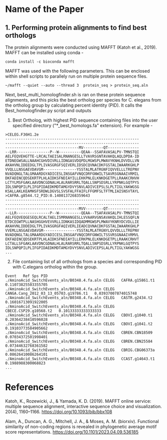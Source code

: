 # Name of the Paper


## 1. Performing protein alignments to find best orthologs

The protein alignments were conducted using MAFFT (Katoh et al., 2019). MAFFT can be installed using conda - 
```
conda install -c bioconda mafft
```
MAFFT was used with the following parameters. This can be enclosed within shell scripts to parallely run on multiple protein sequence files. 

```
~/mafft --quiet --auto --thread 3  protein_seq > protein_seq.aln
```
Next, best_multi_homologfinder.sh is ran on these protein sequence alignments, and this picks the best ortholog per species for C. elegans from the ortholog group by calculating percent identity (PID). It calls the Best_homologfinder.py script and outputs
1. Best Ortholog, with highest PID  sequence containing files into the user specified directory ("*_best_homologs.fa" extension). For example - 
```
>CELEG.F36H1.2e
------------------------------------------------------------
------------------------------------------------------------
---------------------------------MV---------QT--------------
--LRR---------------P--W----------QEAA--SSAFAVASALPV-TMNSTQI
AELFEQVEHGTTE-LRCALTAEISALRNANGESLLTVAVRSGNTAVAKQLAQLDPDA-ID
ETDNEGWSALLNAAHCGHVDIVRLLIDNGASVDQPDLMGWSPLMWAVYKNHLDVVDLLVN
AKAHVNLIDEEDGLTPLIVASGRGFSQIVERLIDSDCQVNACDKFGSTALIWAARKGHLP
VVQLLLNSGAEVDAVGM---------------YSSTALMLATRGNFIQVVELLLTREPNV
NVADQNGLTALGMAARDGYADICESLINSGAFVNQCDRFGNWILTSAVRSGNAAIVRMIL
DKFADINCQDSEKRTPLHLAIDKSFNDIAYILLEKKPNLELKNKDGETPLLRAAKCRHVH
LCTYLMSFGAKLAAVDNCGDNALHLALRARSRRLTQALLSNPSDSRLLYRPNKLGQTPYS
IDLSNPQPILPLIFGPIDAEDKMDTAMGYDVYSNVLADIVCEPSLSLPLTIGLYAKWGSG
KSALLAKLKEAMHSFSRDWLDGVSLSVSFALFFAIFLFFGMFSLTFTMLIAISNSVTAYL
>CAFRA.g8544.t2_PID:0.1400137268359643
------------------------------------------------------------
------------------------------------------------------------
---------------------------------MVV--------QT--------------
--LLR---------------P--W----------QEAA--TSAFAVASALPV-TMNSTQI
AELFEQVEQGESEQLRCALTAELISMRNANGESLLVVAARVGNSAVAKQLIHLESSQFLN
ETDCEGWTPLLNASHGGHVEVVRLLIDNKASIDQADMMGWSPLMWAVYKNRYDCVDLLIE
AKAHVNLIDDEDGLTPLIVASGRGFAQIVERLIEADCQVNACDKFGSTALIWAARKGHLP
VVEMLLNSGAEVDAVGM---------------YSSTALMLATRGNYLQVVDLLLTREPNV
NVADQNGLTALGMAARDGYADICESLINSGAFVNQCDRFGNWILTSSVRSGNAAIVRMVL
EKFADINCQDSEKRTPLHLAIDKSFNDIAYILLERKPNLELKNKDGETPLLRAAKCRHVT
LCTALLSFGAKLAAVDNCGDNALHLALRARSRRLTQALLSNPSDSRLLYRPNKLGQTPYS
IDLSNPQPILPLIFGPIDAEDKMDTAMGYDVYSNVLADIVCEPSLALPLTIGLYAKWGSG
...
```
2. File containing list of all orthologs from a species and corresponding PID with C.elegans ortholog within the group.
```
Event	Ref	Sps	PID
./AminoAcid_SwitchEvents_aln/B0348.4.fa.aln	CELEG	CAFRA.g15861.t1	0.11073825503355705
./AminoAcid_SwitchEvents_aln/B0348.4.fa.aln	CELEG	CANGA.Cang_2012_03_13_05703.g19786.t1	0.03937007874015748
./AminoAcid_SwitchEvents_aln/B0348.4.fa.aln	CELEG	CASTR.g2434.t2	0.16016713091922005
./AminoAcid_SwitchEvents_aln/B0348.4.fa.aln	CELEG	CBECE.CSP29.g10568.t2	0.10133333333333333
./AminoAcid_SwitchEvents_aln/B0348.4.fa.aln	CELEG	CBOVI.g1040.t1	0.20364238410596028
./AminoAcid_SwitchEvents_aln/B0348.4.fa.aln	CELEG	CBOVI.g1041.t2	0.19103773584905662
./AminoAcid_SwitchEvents_aln/B0348.4.fa.aln	CELEG	CBREN.CBN18509	0.07034372501998401
./AminoAcid_SwitchEvents_aln/B0348.4.fa.aln	CELEG	CBREN.CBN25584	0.07344632768361582
./AminoAcid_SwitchEvents_aln/B0348.4.fa.aln	CELEG	CBRIG.CBG06373a	0.08626410086264101
./AminoAcid_SwitchEvents_aln/B0348.4.fa.aln	CELEG	CCAST.g14643.t1	0.1988988300068823
...
```


# References

Katoh, K., Rozewicki, J., & Yamada, K. D. (2019). MAFFT online service: multiple sequence alignment, interactive sequence choice and visualization. 20(4), 1160–1166. https://doi.org/10.1093/bib/bbx108

Alam, A., Duncan, A. G., Mitchell, J. A., & Moses, A. M. (biorxiv). Functional similarity of non-coding regions is revealed in phylogenetic average motif score representations. https://doi.org/10.1101/2023.04.09.536185


